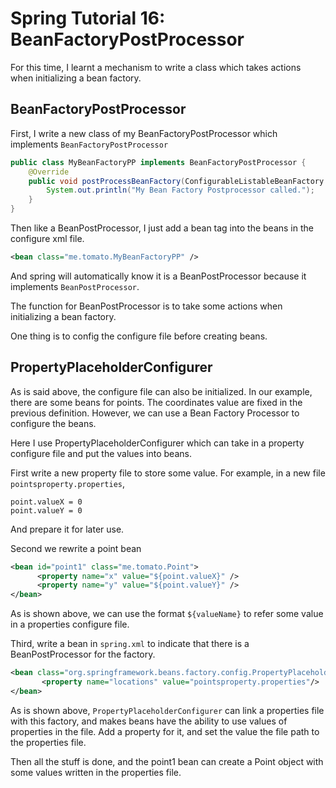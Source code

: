 # Spring Tutorial 16: BeanFactoryPostProcessor

For this time, I learnt a mechanism to write a class which takes actions when initializing a bean
factory.

## BeanFactoryPostProcessor

First, I write a new class of my BeanFactoryPostProcessor which implements `BeanFactoryPostProcessor`
```java
public class MyBeanFactoryPP implements BeanFactoryPostProcessor {
    @Override
    public void postProcessBeanFactory(ConfigurableListableBeanFactory beanFactory) throws BeansException {
        System.out.println("My Bean Factory Postprocessor called.");
    }
}
```
Then like a BeanPostProcessor, I just add a bean tag into the beans in the configure xml file.
```xml
<bean class="me.tomato.MyBeanFactoryPP" />
```
And spring will automatically know it is a BeanPostProcessor because it implements `BeanPostProcessor`.

The function for BeanPostProcessor is to take some actions when initializing a bean factory.

One thing is to config the configure file before creating beans.

## PropertyPlaceholderConfigurer

As is said above, the configure file can also be initialized. In our example, there are some beans
for points. The coordinates value are fixed in the previous definition. However, we can use a
Bean Factory Processor to configure the beans.

Here I use PropertyPlaceholderConfigurer which can take in a property configure file and put the
values into beans.

First write a new property file to store some value. For example, in a new file `pointsproperty.properties`,
```text
point.valueX = 0
point.valueY = 0
```
And prepare it for later use.

Second we rewrite a point bean
```xml
<bean id="point1" class="me.tomato.Point">
      <property name="x" value="${point.valueX}" />
      <property name="y" value="${point.valueY}" />
</bean>
```
As is shown above, we can use the format `${valueName}` to refer some value in a properties configure
file.

Third, write a bean in `spring.xml` to indicate that there is a BeanPostProcessor for the factory.
```xml
<bean class="org.springframework.beans.factory.config.PropertyPlaceholderConfigurer">
       <property name="locations" value="pointsproperty.properties"/>
</bean>
```
As is shown above, `PropertyPlaceholderConfigurer` can link a properties file with this factory, and
makes beans have the ability to use values of properties in the file. Add a property for it, and
set the value the file path to the properties file.

Then all the stuff is done, and the point1 bean can create a Point object with some values written
in the properties file.
